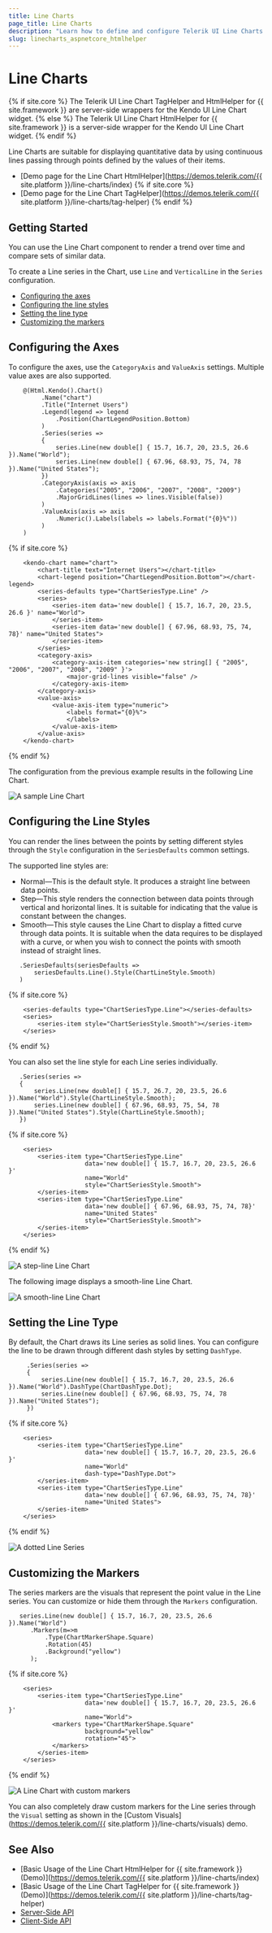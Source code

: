```yaml
---
title: Line Charts
page_title: Line Charts
description: "Learn how to define and configure Telerik UI Line Charts."
slug: linecharts_aspnetcore_htmlhelper
---
```


# Line Charts

{% if site.core %}
The Telerik UI Line Chart TagHelper and HtmlHelper for {{ site.framework }} are server-side wrappers for the Kendo UI Line Chart widget.
{% else %}
The Telerik UI Line Chart HtmlHelper for {{ site.framework }} is a server-side wrapper for the Kendo UI Line Chart widget.
{% endif %}

Line Charts are suitable for displaying quantitative data by using continuous lines passing through points defined by the values of their items.

* [Demo page for the Line Chart HtmlHelper](https://demos.telerik.com/{{ site.platform }}/line-charts/index)
{% if site.core %}
* [Demo page for the Line Chart TagHelper](https://demos.telerik.com/{{ site.platform }}/line-charts/tag-helper)
{% endif %}

## Getting Started

You can use the Line Chart component to render a trend over time and compare sets of similar data.

To create a Line series in the Chart, use `Line` and `VerticalLine` in the `Series` configuration.

* [Configuring the axes](#configuring-the-axes)
* [Configuring the line styles](#configuring-the-line-styles)
* [Setting the line type](#setting-the-line-type)
* [Customizing the markers](#customizing-the-markers)

## Configuring the Axes

To configure the axes, use the `CategoryAxis` and `ValueAxis` settings. Multiple value axes are also supported.

```HtmlHelper
    @(Html.Kendo().Chart()
         .Name("chart")
         .Title("Internet Users")
         .Legend(legend => legend
             .Position(ChartLegendPosition.Bottom)
         )
         .Series(series =>
         {
             series.Line(new double[] { 15.7, 16.7, 20, 23.5, 26.6 }).Name("World");
             series.Line(new double[] { 67.96, 68.93, 75, 74, 78 }).Name("United States");
         })
         .CategoryAxis(axis => axis
             .Categories("2005", "2006", "2007", "2008", "2009")
             .MajorGridLines(lines => lines.Visible(false))
         )
         .ValueAxis(axis => axis
             .Numeric().Labels(labels => labels.Format("{0}%"))
         )
    )
```
{% if site.core %}
```TagHelper
    <kendo-chart name="chart">
        <chart-title text="Internet Users"></chart-title>
        <chart-legend position="ChartLegendPosition.Bottom"></chart-legend>
        <series-defaults type="ChartSeriesType.Line" />
        <series>
            <series-item data='new double[] { 15.7, 16.7, 20, 23.5, 26.6 }' name="World">
            </series-item>
            <series-item data='new double[] { 67.96, 68.93, 75, 74, 78}' name="United States">
            </series-item>
        </series>
        <category-axis>
            <category-axis-item categories='new string[] { "2005", "2006", "2007", "2008", "2009" }'>
                <major-grid-lines visible="false" />
            </category-axis-item>
        </category-axis>
        <value-axis>
            <value-axis-item type="numeric">
                <labels format="{0}%">
                </labels>
            </value-axis-item>
        </value-axis>
    </kendo-chart>
```
{% endif %}

The configuration from the previous example results in the following Line Chart.

![A sample Line Chart](images/chart-line.png)

## Configuring the Line Styles

You can render the lines between the points by setting different styles through the `Style` configuration in the `SeriesDefaults` common settings.

The supported line styles are:

* Normal&mdash;This is the default style. It produces a straight line between data points.
* Step&mdash;This style renders the connection between data points through vertical and horizontal lines. It is suitable for indicating that the value is constant between the changes.
* Smooth&mdash;This style causes the Line Chart to display a fitted curve through data points. It is suitable when the data requires to be displayed with a curve, or when you wish to connect the points with smooth instead of straight lines.

```HtmlHelper
   .SeriesDefaults(seriesDefaults =>
       seriesDefaults.Line().Style(ChartLineStyle.Smooth)
   )
```
{% if site.core %}
```TagHelper
    <series-defaults type="ChartSeriesType.Line"></series-defaults>
    <series>
        <series-item style="ChartSeriesStyle.Smooth"></series-item>
    </series>
```
{% endif %}

You can also set the line style for each Line series individually.

```HtmlHelper
   .Series(series =>
   {
       series.Line(new double[] { 15.7, 26.7, 20, 23.5, 26.6 }).Name("World").Style(ChartLineStyle.Smooth);
       series.Line(new double[] { 67.96, 68.93, 75, 54, 78 }).Name("United States").Style(ChartLineStyle.Smooth);
   })
```
{% if site.core %}
```TagHelper
    <series>
        <series-item type="ChartSeriesType.Line"
                     data='new double[] { 15.7, 16.7, 20, 23.5, 26.6 }'
                     name="World" 
                     style="ChartSeriesStyle.Smooth">
        </series-item>
        <series-item type="ChartSeriesType.Line"
                     data='new double[] { 67.96, 68.93, 75, 74, 78}' 
                     name="United States"
                     style="ChartSeriesStyle.Smooth">
        </series-item>
    </series>
```
{% endif %}

![A step-line Line Chart](images/chart-step-line.png)

The following image displays a smooth-line Line Chart.

![A smooth-line Line Chart](images/chart-smooth-line.png)

## Setting the Line Type

By default, the Chart draws its Line series as solid lines. You can configure the line to be drawn through different dash styles by setting `DashType`.

```HtmlHelper
     .Series(series =>
     {
         series.Line(new double[] { 15.7, 16.7, 20, 23.5, 26.6 }).Name("World").DashType(ChartDashType.Dot);
         series.Line(new double[] { 67.96, 68.93, 75, 74, 78 }).Name("United States");
     })
```
{% if site.core %}
```TagHelper
    <series>
        <series-item type="ChartSeriesType.Line"
                     data='new double[] { 15.7, 16.7, 20, 23.5, 26.6 }'
                     name="World" 
                     dash-type="DashType.Dot">
        </series-item>
        <series-item type="ChartSeriesType.Line"
                     data='new double[] { 67.96, 68.93, 75, 74, 78}' 
                     name="United States">
        </series-item>
    </series>
```
{% endif %}

![A dotted Line Series](images/chart-dotted-line.png)

## Customizing the Markers

The series markers are the visuals that represent the point value in the Line series. You can customize or hide them through the `Markers` configuration.

```HtmlHelper
   series.Line(new double[] { 15.7, 16.7, 20, 23.5, 26.6 }).Name("World")
      .Markers(m=>m
          .Type(ChartMarkerShape.Square)
          .Rotation(45)
          .Background("yellow")
      );
```
{% if site.core %}
```TagHelper
    <series>
        <series-item type="ChartSeriesType.Line"
                     data='new double[] { 15.7, 16.7, 20, 23.5, 26.6 }' 
                     name="World">
            <markers type="ChartMarkerShape.Square" 
                     background="yellow" 
                     rotation="45">
            </markers>
        </series-item>
    </series>
```
{% endif %}

![A Line Chart with custom markers](images/chart-line-markers.png)

You can also completely draw custom markers for the Line series through the `Visual` setting as shown in the [Custom Visuals](https://demos.telerik.com/{{ site.platform }}/line-charts/visuals) demo.

## See Also

* [Basic Usage of the Line Chart HtmlHelper for {{ site.framework }} (Demo)](https://demos.telerik.com/{{ site.platform }}/line-charts/index)
* [Basic Usage of the Line Chart TagHelper for {{ site.framework }} (Demo)](https://demos.telerik.com/{{ site.platform }}/line-charts/tag-helper)
* [Server-Side API](/api/chart)
* [Client-Side API](https://docs.telerik.com/kendo-ui/api/javascript/dataviz/ui/chart)
